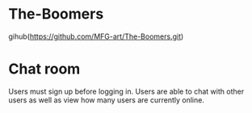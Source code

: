 # The-Boomers
gihub(https://github.com/MFG-art/The-Boomers.git)
# Chat room
Users must sign up before logging in.
Users are able to chat with other users as well as view how many users are currently online.
